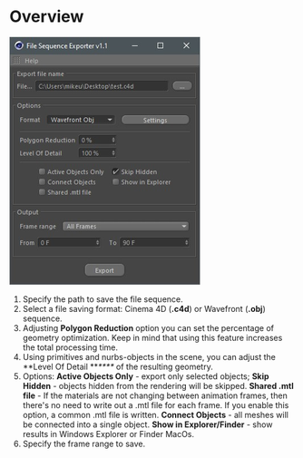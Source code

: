 # Overview

![](../.gitbook/assets/mikeudin-file-sequence-exporter.jpg)

1. Specify the path to save the file sequence.
2. Select a file saving format: Cinema 4D (**.c4d**) or Wavefront (**.obj**) sequence.
3. Adjusting **Polygon Reduction** option you can set the percentage of geometry optimization. Keep in mind that using this feature increases the total processing time.&#x20;
4. Using primitives and nurbs-objects in the scene, you can adjust the **Level Of Detail **_****_ of the resulting geometry.&#x20;
5. Options: **Active Objects Only** - export only selected objects; **Skip Hidden** - objects hidden from the rendering will be skipped. **Shared .mtl file** - If the materials are not changing between animation frames, then there's no need to write out a .mtl file for each frame. If you enable this option, a common .mtl file is written. **Connect Objects** - all meshes will be connected into a single object. **Show in Explorer/Finder** - show results in Windows Explorer or Finder MacOs.
6. Specify the frame range to save.

